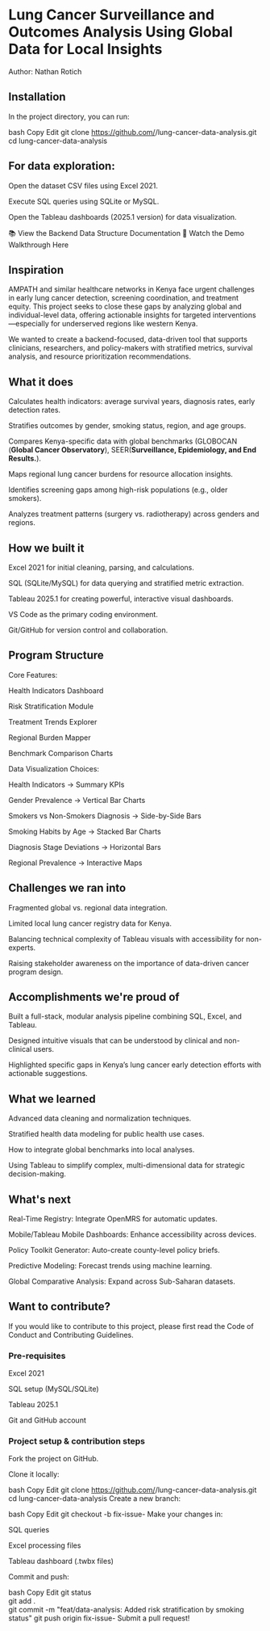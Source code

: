 # Lung Cancer Surveillance and Outcomes Analysis Using Global Data for Local Insights

Author: Nathan Rotich

## Installation
In the project directory, you can run:

bash
Copy
Edit
git clone https://github.com/<YOUR-USERNAME>/lung-cancer-data-analysis.git
cd lung-cancer-data-analysis
## For data exploration:

Open the dataset CSV files using Excel 2021.

Execute SQL queries using SQLite or MySQL.

Open the Tableau dashboards (2025.1 version) for data visualization.

📚 View the Backend Data Structure Documentation
🎥 Watch the Demo Walkthrough Here
## Inspiration
AMPATH and similar healthcare networks in Kenya face urgent challenges in early lung cancer detection, screening coordination, and treatment equity.
This project seeks to close these gaps by analyzing global and individual-level data, offering actionable insights for targeted interventions—especially for underserved regions like western Kenya.

We wanted to create a backend-focused, data-driven tool that supports clinicians, researchers, and policy-makers with stratified metrics, survival analysis, and resource prioritization recommendations.

## What it does
Calculates health indicators: average survival years, diagnosis rates, early detection rates.

Stratifies outcomes by gender, smoking status, region, and age groups.

Compares Kenya-specific data with global benchmarks (GLOBOCAN (**Global Cancer Observatory**), SEER(**Surveillance, Epidemiology, and End Results.**).

Maps regional lung cancer burdens for resource allocation insights.

Identifies screening gaps among high-risk populations (e.g., older smokers).

Analyzes treatment patterns (surgery vs. radiotherapy) across genders and regions.

## How we built it
Excel 2021 for initial cleaning, parsing, and calculations.

SQL (SQLite/MySQL) for data querying and stratified metric extraction.

Tableau 2025.1 for creating powerful, interactive visual dashboards.

VS Code as the primary coding environment.

Git/GitHub for version control and collaboration.

## Program Structure
Core Features:

Health Indicators Dashboard

Risk Stratification Module

Treatment Trends Explorer

Regional Burden Mapper

Benchmark Comparison Charts

Data Visualization Choices:

Health Indicators → Summary KPIs

Gender Prevalence → Vertical Bar Charts

Smokers vs Non-Smokers Diagnosis → Side-by-Side Bars

Smoking Habits by Age → Stacked Bar Charts

Diagnosis Stage Deviations → Horizontal Bars

Regional Prevalence → Interactive Maps

## Challenges we ran into
Fragmented global vs. regional data integration.

Limited local lung cancer registry data for Kenya.

Balancing technical complexity of Tableau visuals with accessibility for non-experts.

Raising stakeholder awareness on the importance of data-driven cancer program design.

## Accomplishments we're proud of
Built a full-stack, modular analysis pipeline combining SQL, Excel, and Tableau.

Designed intuitive visuals that can be understood by clinical and non-clinical users.

Highlighted specific gaps in Kenya’s lung cancer early detection efforts with actionable suggestions.

## What we learned
Advanced data cleaning and normalization techniques.

Stratified health data modeling for public health use cases.

How to integrate global benchmarks into local analyses.

Using Tableau to simplify complex, multi-dimensional data for strategic decision-making.

## What's next
Real-Time Registry: Integrate OpenMRS for automatic updates.

Mobile/Tableau Mobile Dashboards: Enhance accessibility across devices.

Policy Toolkit Generator: Auto-create county-level policy briefs.

Predictive Modeling: Forecast trends using machine learning.

Global Comparative Analysis: Expand across Sub-Saharan datasets.

## Want to contribute?
If you would like to contribute to this project, please first read the Code of Conduct and Contributing Guidelines.

### Pre-requisites
Excel 2021

SQL setup (MySQL/SQLite)

Tableau 2025.1

Git and GitHub account

### Project setup & contribution steps
Fork the project on GitHub.

Clone it locally:

bash
Copy
Edit
git clone https://github.com/<YOUR-USERNAME>/lung-cancer-data-analysis.git
cd lung-cancer-data-analysis
Create a new branch:

bash
Copy
Edit
git checkout -b fix-issue-<ISSUE-NUMBER>
Make your changes in:

SQL queries

Excel processing files

Tableau dashboard (.twbx files)

Commit and push:

bash
Copy
Edit
git status  
git add .  
git commit -m "feat/data-analysis:  Added risk stratification by smoking status"
git push origin fix-issue-<ISSUE-NUMBER>
Submit a pull request!
